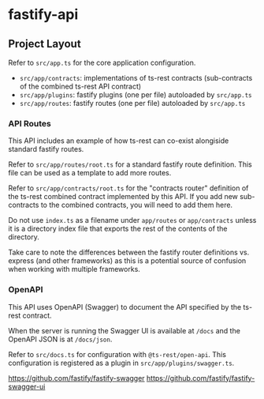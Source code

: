 # fastify-api

## Project Layout

Refer to `src/app.ts` for the core application configuration.

- `src/app/contracts`: implementations of ts-rest contracts (sub-contracts of the combined ts-rest API contract)
- `src/app/plugins`: fastify plugins (one per file) autoloaded by `src/app.ts`
- `src/app/routes`: fastify routes (one per file) autoloaded by `src/app.ts`

### API Routes

This API includes an example of how ts-rest can co-exist alongiside standard fastify routes.

Refer to `src/app/routes/root.ts` for a standard fastify route definition.
This file can be used as a template to add more routes.

Refer to `src/app/contracts/root.ts` for the "contracts router" definition of the ts-rest combined contract implemented by this API. If you add new sub-contracts to the combined contracts, you will need to add them here.

Do not use `index.ts` as a filename under `app/routes` or `app/contracts` unless it is a directory index file that exports the rest of the contents of the directory.

Take care to note the differences between the fastify router definitions vs. express (and other frameworks) as this is a potential source of confusion when working with multiple frameworks.

### OpenAPI

This API uses OpenAPI (Swagger) to document the API specified by the ts-rest contract.

When the server is running the Swagger UI is available at `/docs` and the OpenAPI JSON is at `/docs/json`.

Refer to `src/docs.ts` for configuration with `@ts-rest/open-api`.
This configuration is registered as a plugin in `src/app/plugins/swagger.ts`.

https://github.com/fastify/fastify-swagger
https://github.com/fastify/fastify-swagger-ui

